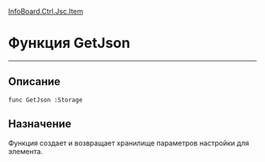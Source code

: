 ﻿---
Link: InfoBoard.Ctrl.Jsc.Item.@GetJson
---

<!---  Навигация
[Имя проекта](#) :
-->
[InfoBoard.Ctrl.Jsc.Item](Default)

# Функция GetJson
---

## Описание

    func GetJson :Storage

<!--
## Аргументы{#Args}

### Аргумент1

Описание аргумента 1
-->

## Назначение

Функция создает и возвращает хранилище параметров настройки для элемента.

<!--
## Пример

    GetJson...
-->

